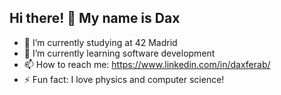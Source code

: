 ## Hi there! 👋 My name is Dax

- 🔭 I’m currently studying at 42 Madrid
- 🌱 I’m currently learning software development
- 📫 How to reach me: https://www.linkedin.com/in/daxferab/
- ⚡ Fun fact: I love physics and computer science!
